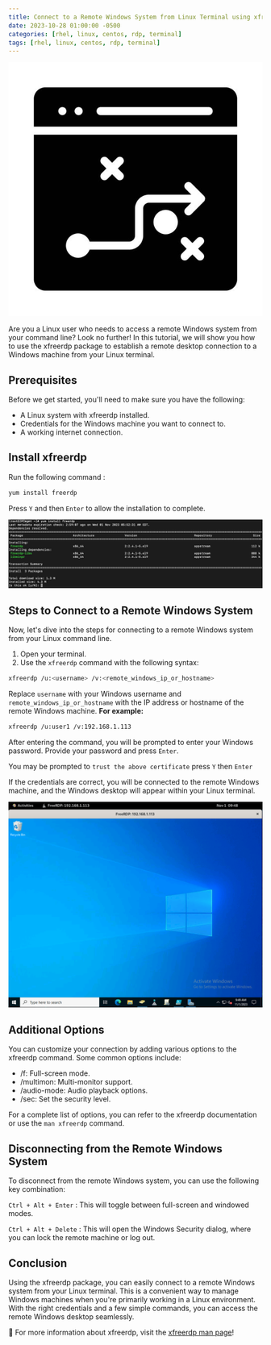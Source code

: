 ```yaml
---
title: Connect to a Remote Windows System from Linux Terminal using xfreerdp 
date: 2023-10-28 01:00:00 -0500
categories: [rhel, linux, centos, rdp, terminal]
tags: [rhel, linux, centos, rdp, terminal]
---
```


![rdp_from_linux_terminal1](/assets/img/posts/2023/rdp_from_linux_terminal/rdp_from_linux_terminal1.jpg)


Are you a Linux user who needs to access a remote Windows system from your command line? Look no further! In this tutorial, we will show you how to use the xfreerdp package to establish a remote desktop connection to a Windows machine from your Linux terminal.


## Prerequisites

Before we get started, you'll need to make sure you have the following:

- A Linux system with xfreerdp installed.
- Credentials for the Windows machine you want to connect to.
- A working internet connection.


## Install xfreerdp

Run the following command : 

```bash
yum install freerdp
```

Press `Y` and then `Enter` to allow the installation to complete. 

![rdp_from_linux_terminal2](/assets/img/posts/2023/rdp_from_linux_terminal/rdp_from_linux_terminal2.png)

## Steps to Connect to a Remote Windows System

Now, let's dive into the steps for connecting to a remote Windows system from your Linux command line.

1. Open your terminal.
2. Use the `xfreerdp` command with the following syntax:

```bash
xfreerdp /u:<username> /v:<remote_windows_ip_or_hostname>
```

Replace `username` with your Windows username and `remote_windows_ip_or_hostname` with the IP address or hostname of the remote Windows machine. **For example:**

```bash
xfreerdp /u:user1 /v:192.168.1.113
```

After entering the command, you will be prompted to enter your Windows password. Provide your password and press `Enter`.

You may be prompted to `trust the above certificate` press `Y` then `Enter`

If the credentials are correct, you will be connected to the remote Windows machine, and the Windows desktop will appear within your Linux terminal.

![rdp_from_linux_terminal3](/assets/img/posts/2023/rdp_from_linux_terminal/rdp_from_linux_terminal3.png)


## Additional Options

You can customize your connection by adding various options to the xfreerdp command. Some common options include:

- /f: Full-screen mode.
- /multimon: Multi-monitor support.
- /audio-mode: Audio playback options.
- /sec: Set the security level.

For a complete list of options, you can refer to the xfreerdp documentation or use the `man xfreerdp` command.


## Disconnecting from the Remote Windows System

To disconnect from the remote Windows system, you can use the following key combination:

`Ctrl + Alt + Enter` : This will toggle between full-screen and windowed modes.

`Ctrl + Alt + Delete` : This will open the Windows Security dialog, where you can lock the remote machine or log out.



## Conclusion

Using the xfreerdp package, you can easily connect to a remote Windows system from your Linux terminal. This is a convenient way to manage Windows machines when you're primarily working in a Linux environment. With the right credentials and a few simple commands, you can access the remote Windows desktop seamlessly.


📝 For more information about xfreerdp, visit the [xfreerdp man page](https://linux.die.net/man/1/xfreerdp)!
